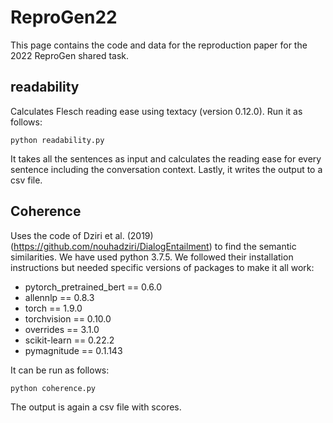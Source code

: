 # ReproGen22
This page contains the code and data for the reproduction paper for the 2022 ReproGen shared task.

## readability
Calculates Flesch reading ease using textacy (version 0.12.0). Run it as follows:

```
python readability.py
```
It takes all the sentences as input and calculates the reading ease for every sentence including the conversation context. Lastly, it writes the output to a csv file.

## Coherence
Uses the code of Dziri et al. (2019) (https://github.com/nouhadziri/DialogEntailment) to find the semantic similarities.
We have used python 3.7.5. We followed their installation instructions but needed specific versions of packages to make it all work:
- pytorch_pretrained_bert == 0.6.0
- allennlp == 0.8.3
- torch == 1.9.0
- torchvision == 0.10.0
- overrides == 3.1.0
- scikit-learn == 0.22.2
- pymagnitude == 0.1.143

It can be run as follows:

```
python coherence.py
```

The output is again a csv file with scores. 
